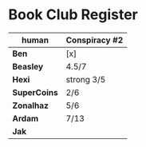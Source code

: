 <!-- TITLE: Register -->
<!-- SUBTITLE: A quick summary of Register -->

# Book Club Register
| human | Conspiracy #2 |
| --- | --- |
| **Ben** | [x] |
| **Beasley** | 4.5/7 |
| **Hexi** | strong  3/5 |
| **SuperCoins** | 2/6 |
| **Zonalhaz** | 5/6 |
| **Ardam** | 7/13 |
| **Jak** |  |